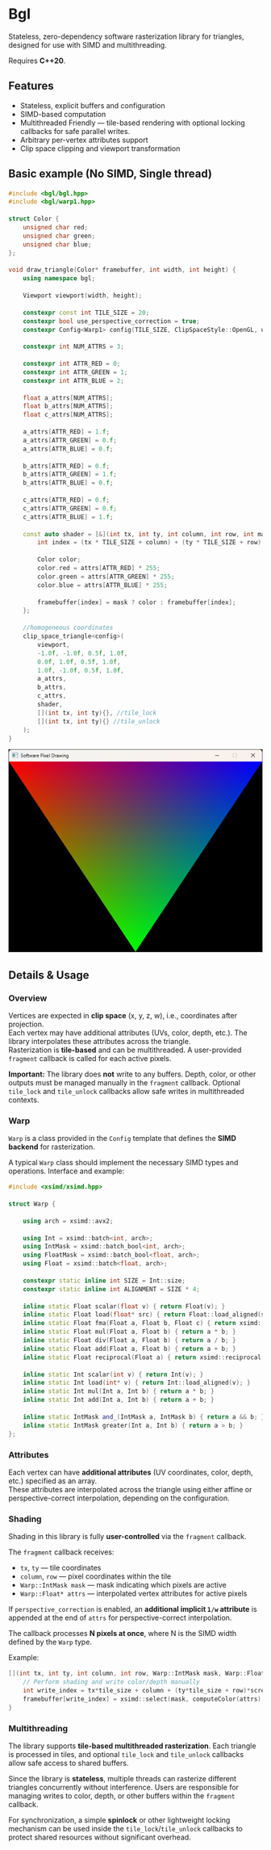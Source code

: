 # Bgl

Stateless, zero-dependency software rasterization library for triangles, designed for use with SIMD and multithreading.

Requires **C++20**.
## Features

- Stateless, explicit buffers and configuration
- SIMD-based computation
- Multithreaded Friendly — tile-based rendering with optional locking callbacks for safe parallel writes.
- Arbitrary per-vertex attributes support
- Clip space clipping and viewport transformation

## Basic example (No SIMD, Single thread)

```cpp
#include <bgl/bgl.hpp>
#include <bgl/warp1.hpp>

struct Color {
    unsigned char red;
    unsigned char green;
    unsigned char blue;
};

void draw_triangle(Color* framebuffer, int width, int height) {
    using namespace bgl;
    
    Viewport viewport(width, height);
   
    constexpr const int TILE_SIZE = 20;
    constexpr bool use_perspective_correction = true;
    constexpr Config<Warp1> config(TILE_SIZE, ClipSpaceStyle::OpenGL, use_perspective_correction);

    constexpr int NUM_ATTRS = 3;

    constexpr int ATTR_RED = 0;
    constexpr int ATTR_GREEN = 1;
    constexpr int ATTR_BLUE = 2;

    float a_attrs[NUM_ATTRS];
    float b_attrs[NUM_ATTRS];
    float c_attrs[NUM_ATTRS];

    a_attrs[ATTR_RED] = 1.f;
    a_attrs[ATTR_GREEN] = 0.f;
    a_attrs[ATTR_BLUE] = 0.f;

    b_attrs[ATTR_RED] = 0.f;
    b_attrs[ATTR_GREEN] = 1.f;
    b_attrs[ATTR_BLUE] = 0.f;

    c_attrs[ATTR_RED] = 0.f;
    c_attrs[ATTR_GREEN] = 0.f;
    c_attrs[ATTR_BLUE] = 1.f;

    const auto shader = [&](int tx, int ty, int column, int row, int mask, float* attrs) {
        int index = (tx * TILE_SIZE + column) + (ty * TILE_SIZE + row) * width;

        Color color;
        color.red = attrs[ATTR_RED] * 255;
        color.green = attrs[ATTR_GREEN] * 255;
        color.blue = attrs[ATTR_BLUE] * 255;

        framebuffer[index] = mask ? color : framebuffer[index];
    };

    //homogeneous coordinates
    clip_space_triangle<config>(
        viewport,
        -1.0f, -1.0f, 0.5f, 1.0f,
        0.0f, 1.0f, 0.5f, 1.0f,
        1.0f, -1.0f, 0.5f, 1.0f,
        a_attrs,
        b_attrs,
        c_attrs,
        shader,
        [](int tx, int ty){}, //tile_lock
        [](int tx, int ty){} //tile_unlock
    );
}
```
![Alt text](example_1.png)
## Details & Usage

### Overview

Vertices are expected in **clip space** (x, y, z, w), i.e., coordinates after projection.  
Each vertex may have additional attributes (UVs, color, depth, etc.). The library interpolates these attributes across the triangle.  
Rasterization is **tile-based** and can be multithreaded. A user-provided `fragment` callback is called for each active pixels.

**Important:** The library does **not** write to any buffers. Depth, color, or other outputs must be managed manually in the `fragment` callback. Optional `tile_lock` and `tile_unlock` callbacks allow safe writes in multithreaded contexts.

### Warp

`Warp` is a class provided in the `Config` template that defines the **SIMD backend** for rasterization.

A typical `Warp` class should implement the necessary SIMD types and operations. Interface and example:

```cpp
#include <xsimd/xsimd.hpp>

struct Warp {

    using arch = xsimd::avx2;

    using Int = xsimd::batch<int, arch>;
    using IntMask = xsimd::batch_bool<int, arch>;
    using FloatMask = xsimd::batch_bool<float, arch>;
    using Float = xsimd::batch<float, arch>;

    constexpr static inline int SIZE = Int::size;
    constexpr static inline int ALIGNMENT = SIZE * 4;

    inline static Float scalar(float v) { return Float(v); }
    inline static Float load(float* src) { return Float::load_aligned(src); }
    inline static Float fma(Float a, Float b, Float c) { return xsimd::fma(a, b, c); }
    inline static Float mul(Float a, Float b) { return a * b; }
    inline static Float div(Float a, Float b) { return a / b; }
    inline static Float add(Float a, Float b) { return a + b; }
    inline static Float reciprocal(Float a) { return xsimd::reciprocal(a); }

    inline static Int scalar(int v) { return Int(v); }
    inline static Int load(int* v) { return Int::load_aligned(v); }
    inline static Int mul(Int a, Int b) { return a * b; }
    inline static Int add(Int a, Int b) { return a + b; }

    inline static IntMask and_(IntMask a, IntMask b) { return a && b; }
    inline static IntMask greater(Int a, Int b) { return a > b; }
};
```
### Attributes

Each vertex can have **additional attributes** (UV coordinates, color, depth, etc.) specified as an array.  
These attributes are interpolated across the triangle using either affine or perspective-correct interpolation, depending on the configuration.  

### Shading

Shading in this library is fully **user-controlled** via the `fragment` callback.

The `fragment` callback receives:

- `tx`, `ty` — tile coordinates  
- `column`, `row` — pixel coordinates within the tile  
- `Warp::IntMask mask` — mask indicating which pixels are active  
- `Warp::Float* attrs` — interpolated vertex attributes for active pixels

If `perspective_correction` is enabled, an **additional implicit `1/w` attribute** is appended at the end of `attrs` for perspective-correct interpolation.

The callback processes **N pixels at once**, where N is the SIMD width defined by the `Warp` type.

Example:

```cpp
[](int tx, int ty, int column, int row, Warp::IntMask mask, Warp::Float* attrs){
    // Perform shading and write color/depth manually
    int write_index = tx*tile_size + column + (ty*tile_size + row)*screen_width;
    framebuffer[write_index] = xsimd::select(mask, computeColor(attrs), framebuffer[write_index]);
}
```
### Multithreading

The library supports **tile-based multithreaded rasterization**. Each triangle is processed in tiles, and optional `tile_lock` and `tile_unlock` callbacks allow safe access to shared buffers.  

Since the library is **stateless**, multiple threads can rasterize different triangles concurrently without interference. Users are responsible for managing writes to color, depth, or other buffers within the `fragment` callback.  

For synchronization, a simple **spinlock** or other lightweight locking mechanism can be used inside the `tile_lock`/`tile_unlock` callbacks to protect shared resources without significant overhead.
